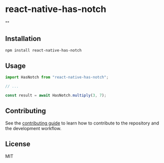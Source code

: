# react-native-has-notch

""

## Installation

```sh
npm install react-native-has-notch
```

## Usage

```js
import HasNotch from "react-native-has-notch";

// ...

const result = await HasNotch.multiply(3, 7);
```

## Contributing

See the [contributing guide](CONTRIBUTING.md) to learn how to contribute to the repository and the development workflow.

## License

MIT
